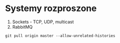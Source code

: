 # Systemy rozproszone

1. Sockets - TCP, UDP, multicast
2. RabbitMQ


`
git pull origin master --allow-unrelated-histories
`
